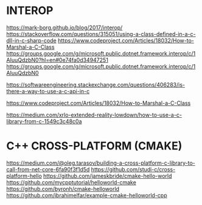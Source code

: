 
INTEROP
=======
https://mark-borg.github.io/blog/2017/interop/
https://stackoverflow.com/questions/315051/using-a-class-defined-in-a-c-dll-in-c-sharp-code
https://www.codeproject.com/Articles/18032/How-to-Marshal-a-C-Class
https://groups.google.com/g/microsoft.public.dotnet.framework.interop/c/1AIuuQdzbN0?hl=en#0e74fa0d34947251
https://groups.google.com/g/microsoft.public.dotnet.framework.interop/c/1AIuuQdzbN0

https://softwareengineering.stackexchange.com/questions/406283/is-there-a-way-to-use-a-c-api-in-c

https://www.codeproject.com/Articles/18032/How-to-Marshal-a-C-Class


https://medium.com/xrlo-extended-reality-lowdown/how-to-use-a-c-library-from-c-1549c3c48c0a


C++ CROSS-PLATFORM (CMAKE)
==========================
https://medium.com/@oleg.tarasov/building-a-cross-platform-c-library-to-call-from-net-core-6fa90f3f1d5d
https://github.com/studi-c/cross-platform-hello
https://github.com/jameskbride/cmake-hello-world
https://github.com/mycpptutorial/helloworld-cmake
https://github.com/byronh/cmake-helloworld
https://github.com/ibrahimelfar/example-cmake-helloworld-cpp


